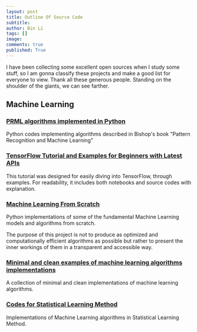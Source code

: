 ```yaml
---
layout: post
title: Outline Of Source Code
subtitle:
author: Bin Li
tags: []
image: 
comments: true
published: True
---
```


I have been collecting some excellent open sources when I study some stuff, so I am gonna classify these projects and make a good list for everyone to view. Thank all these generous people. Standing on the shoulder of the giants, we can see farther.

## Machine Learning
### [PRML algorithms implemented in Python](https://github.com//ctgk/PRML)

Python codes implementing algorithms described in Bishop's book "Pattern Recognition and Machine Learning"

### [TensorFlow Tutorial and Examples for Beginners with Latest APIs ](https://github.com/aymericdamien/TensorFlow-Examples)

This tutorial was designed for easily diving into TensorFlow, through examples. For readability, it includes both notebooks and source codes with explanation.

### [Machine Learning From Scratch](https://github.com/eriklindernoren/ML-From-Scratch)

Python implementations of some of the fundamental Machine Learning models and algorithms from scratch.

The purpose of this project is not to produce as optimized and computationally efficient algorithms as possible but rather to present the inner workings of them in a transparent and accessible way.

### [Minimal and clean examples of machine learning algorithms implementations](https://github.com/rushter/MLAlgorithms)

A collection of minimal and clean implementations of machine learning algorithms.

### [Codes for Statistical Learning Method](https://github.com/WenDesi/lihang_book_algorithm)

Implementations of Machine Learning algorithms in Statistical Learning Method.